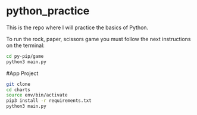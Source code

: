 # python_practice

This is the repo where I will practice the basics of Python.

To run the rock, paper, scissors game you must follow the next instructions on the terminal:

```sh
cd py-pip/game
python3 main.py
```

#App Project

```sh
git clone
cd charts
source env/bin/activate
pip3 install -r requirements.txt
python3 main.py
```

